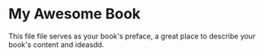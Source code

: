 # My Awesome Book

This file file serves as your book's preface, a great place to describe your book's content and ideasdd.

